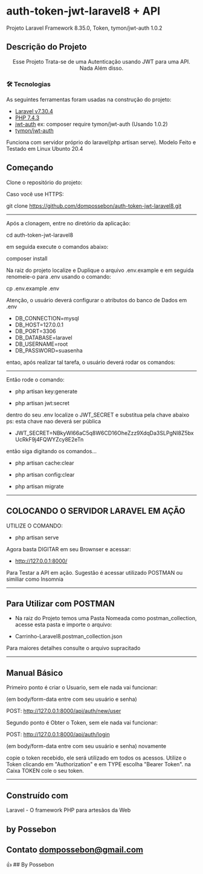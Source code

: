 # auth-token-jwt-laravel8 + API
 Projeto Laravel Framework 8.35.0, Token, tymon/jwt-auth 1.0.2

## Descrição do Projeto

<p align="center">
Esse Projeto Trata-se de uma Autenticação usando JWT para uma API. Nada Além disso.<p align="center">


### 🛠 Tecnologias

As seguintes ferramentas foram usadas na construção do projeto:

- [Laravel v7.30.4](https://laravel.com/docs/8.x)
- [PHP 7.4.3](https://www.php.net/downloads.php#v7.4.3)
- [jwt-auth](https://jwt-auth.readthedocs.io/en/develop/) ex: composer require tymon/jwt-auth  (Usando 1.0.2)
- [tymon/jwt-auth](https://packagist.org/packages/tymon/jwt-auth#1.0.2)

Funciona com servidor próprio do laravel(php artisan serve).
Modelo Feito e Testado em Linux Ubunto 20.4

## Começando

Clone o repositório do projeto:

Caso você use HTTPS:

git clone https://github.com/dompossebon/auth-token-jwt-laravel8.git

---------------------------------------------------------

Após a clonagem, entre no diretório da aplicação:

cd auth-token-jwt-laravel8

em seguida execute o comandos abaixo:

composer install

Na raiz do projeto localize e Duplique o arquivo .env.example e em seguida renomeie-o para .env usando o comando:

cp .env.example .env

Atenção, o usuário deverá configurar o atributos do banco de Dados em .env

- DB_CONNECTION=mysql
- DB_HOST=127.0.0.1
- DB_PORT=3306
- DB_DATABASE=laravel
- DB_USERNAME=root
- DB_PASSWORD=suasenha

entao, após realizar tal tarefa, o usuário deverá rodar os comandos:

---------------------------------------------------------

Então rode o comando:

- php artisan key:generate

- php artisan jwt:secret

dentro do seu .env localize o JWT_SECRET e substitua pela chave abaixo
ps: esta chave nao deverá ser pública

- JWT_SECRET=NBkyWl66aC5q8W6CD16OheZzz9XdqDa3SLPgNl8Z5bxUcRkF9j4FQWYZcy8E2eTn

então siga digitando os comandos...

- php artisan cache:clear

- php artisan config:clear

- php artisan migrate

---------------------------------------------------------

## COLOCANDO O SERVIDOR LARAVEL EM AÇÃO

UTILIZE O COMANDO:

- php artisan serve

Agora basta DIGITAR em seu Brownser e acessar:

-  http://127.0.0.1:8000/

Para Testar a API em ação.
Sugestão é acessar utilizado POSTMAN ou similiar como Insomnia

---------------------------------------------------------

## Para Utilizar com POSTMAN

- Na raiz do Projeto temos uma Pasta Nomeada como postman_collection, acesse esta pasta e importe o arquivo:

- Carrinho-Laravel8.postman_collection.json

Para maiores detalhes consulte o arquivo supracitado

---------------------------------------------------------
## Manual Básico

Primeiro ponto é criar o Usuario, sem ele nada vai funcionar:

(em body/form-data entre com seu usuário e senha)

POST: http://127.0.0.1:8000/api/auth/new/user

Segundo ponto é Obter o Token, sem ele nada vai funcionar:

POST: http://127.0.0.1:8000/api/auth/login

(em body/form-data entre com seu usuário e senha) novamente

copie o token recebido, ele será utilizado em todos os acessos.
Utilize o Token clicando em "Authorization" e em TYPE escolha "Bearer Token".
na Caixa TOKEN cole o seu token.


---------------------------------------------------------

## Construído com
Laravel - O framework PHP para artesãos da Web

## by Possebon
## Contato dompossebon@gmail.com

:+1: ## By Possebon

